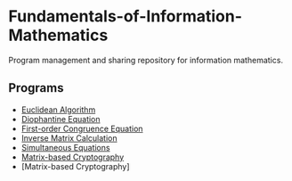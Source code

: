 # Fundamentals-of-Information-Mathematics
Program management and sharing repository for information mathematics.

## Programs
- [Euclidean Algorithm](./Euclidean%20Algorithm.py)
- [Diophantine Equation](./Diophantine%20Equation.py)
- [First-order Congruence Equation](./First-order%20Congruence%20Equation.py)
- [Inverse Matrix Calculation](./Inverse%20Matrix%20Calculation.py)
- [Simultaneous Equations](./Simultaneous%20Equations.py)
- [Matrix-based Cryptography](./Matrix-based%20Cryptography.py)
- [Matrix-based Cryptography]
